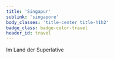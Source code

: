 ```yaml
---
title: 'Singapur'
sublink: 'singapore'
body_classes: 'title-center title-h1h2'
badge_class: badge-color-travel
header_id: travel
---
```


Im Land der Superlative